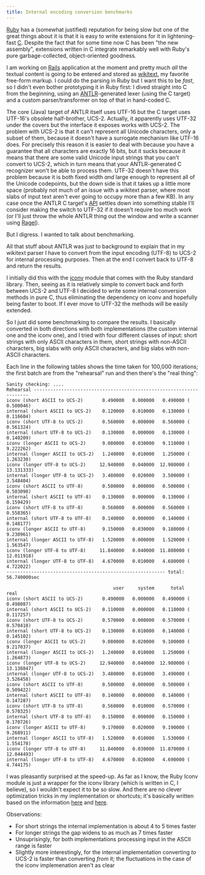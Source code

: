 ```yaml
---
title: Internal encoding conversion benchmarks
---
```


[Ruby](http://www.wincent.com/knowledge-base/Ruby) has a (somewhat justified) reputation for being slow but one of the great things about it is that it is easy to write extensions for it in lightening-fast [C](http://www.wincent.com/knowledge-base/C). Despite the fact that for some time now C has been "the new assembly", extensions written in C integrate remarkably well with Ruby's pure garbage-collected, object-oriented goodness.

I am working on [Rails](http://www.wincent.com/knowledge-base/Rails) application at the moment and pretty much *all* the textual content is going to be entered and stored as [wikitext](http://www.wincent.com/knowledge-base/wikitext), my favorite free-form markup. I could do the parsing in Ruby but I want this to be *fast*, so I didn't even bother prototyping it in Ruby first: I dived straight into C from the beginning, using an [ANTLR](http://www.wincent.com/knowledge-base/ANTLR)-generated lexer (using the C target) and a custom parser/transformer on top of that in hand-coded C.

The core (Java) target of ANTLR itself uses UTF-16 but the C target uses UTF-16's obsolete half-brother, UCS-2. Actually, it apparently uses UTF-32 under the covers but the interface it exposes works with UCS-2. The problem with UCS-2 is that it can't represent all Unicode characters, only a subset of them, because it doesn't have a surrogate mechanism like UTF-16 does. For precisely this reason it is easier to deal with because you have a guarantee that all characters are exactly 16 bits, but it sucks because it means that there are some valid Unicode input strings that you can't convert to UCS-2, which in turn means that your ANTLR-generated C recognizer won't be able to process them. UTF-32 doesn't have this problem because it is both fixed width *and* large enough to represent all of the Unicode codepoints, but the down side is that it takes up a little more space (probably not much of an issue with a wikitext parser, where most slabs of input text aren't ever going to occupy more than a few KB). In any case once the ANTLR C target's [API](http://www.wincent.com/knowledge-base/API) settles down into something stable I'll consider making the switch to UTF-32 if it doesn't require too much work (or I'll just throw the whole ANTLR thing out the window and write a scanner using [Ragel](http://www.wincent.com/knowledge-base/Ragel)).

But I digress. I wanted to talk about benchmarking.





All that stuff about ANTLR was just to background to explain that in my wikitext parser I have to convert from the input encoding (UTF-8) to UCS-2 for internal processing purposes. Then at the end I convert back to UTF-8 and return the results.

I initially did this with the [iconv](http://www.ruby-doc.org/stdlib/libdoc/iconv/rdoc/index.html) module that comes with the Ruby standard library. Then, seeing as it is relatively simple to convert back and forth between UCS-2 and UTF-8 I decided to write some internal conversion methods in pure C, thus eliminating the dependency on iconv and hopefully being faster to boot. If I ever move to UTF-32 the methods will be easily extended.

So I just did some benchmarking to compare the results. I basically converted in both directions with both implementations (the custom internal one and the iconv one), and I tried with four different classes of input: short strings with only ASCII characters in them, short strings with non-ASCII characters, big slabs with only ASCII characters, and big slabs with non-ASCII characters.

Each line in the following tables shows the time taken for 100,000 iterations; the first batch are from the "rehearsal" run and then there's the "real thing":

    Sanity checking: ....
    Rehearsal --------------------------------------------------------------------
    iconv (short ASCII to UCS-2)       0.490000   0.000000   0.490000 (  0.500046)
    internal (short ASCII to UCS-2)    0.120000   0.010000   0.130000 (  0.116604)
    iconv (short UTF-8 to UCS-2)       0.560000   0.000000   0.560000 (  0.561324)
    internal (short UTF-8 to UCS-2)    0.130000   0.000000   0.130000 (  0.140209)
    iconv (longer ASCII to UCS-2)      9.080000   0.030000   9.110000 (  9.222262)
    internal (longer ASCII to UCS-2)   1.240000   0.010000   1.250000 (  1.263230)
    iconv (longer UTF-8 to UCS-2)     12.940000   0.040000  12.980000 ( 13.131333)
    internal (longer UTF-8 to UCS-2)   3.480000   0.020000   3.500000 (  3.548404)
    iconv (short ASCII to UTF-8)       0.500000   0.000000   0.500000 (  0.503098)
    internal (short ASCII to UTF-8)    0.130000   0.000000   0.130000 (  0.159429)
    iconv (short UTF-8 to UTF-8)       0.560000   0.000000   0.560000 (  0.558365)
    internal (short UTF-8 to UTF-8)    0.140000   0.000000   0.140000 (  0.148177)
    iconv (longer ASCII to UTF-8)      9.150000   0.030000   9.180000 (  9.230961)
    internal (longer ASCII to UTF-8)   1.520000   0.000000   1.520000 (  1.563547)
    iconv (longer UTF-8 to UTF-8)     11.840000   0.040000  11.880000 ( 12.011918)
    internal (longer UTF-8 to UTF-8)   4.670000   0.010000   4.680000 (  4.722022)
    ---------------------------------------------------------- total: 56.740000sec

                                           user     system      total        real
    iconv (short ASCII to UCS-2)       0.490000   0.000000   0.490000 (  0.498087)
    internal (short ASCII to UCS-2)    0.110000   0.000000   0.110000 (  0.117257)
    iconv (short UTF-8 to UCS-2)       0.570000   0.000000   0.570000 (  0.570418)
    internal (short UTF-8 to UCS-2)    0.130000   0.010000   0.140000 (  0.145102)
    iconv (longer ASCII to UCS-2)      9.080000   0.020000   9.100000 (  9.217037)
    internal (longer ASCII to UCS-2)   1.240000   0.010000   1.250000 (  1.264873)
    iconv (longer UTF-8 to UCS-2)     12.940000   0.040000  12.980000 ( 13.138847)
    internal (longer UTF-8 to UCS-2)   3.480000   0.010000   3.490000 (  3.526458)
    iconv (short ASCII to UTF-8)       0.500000   0.000000   0.500000 (  0.509422)
    internal (short ASCII to UTF-8)    0.140000   0.000000   0.140000 (  0.147287)
    iconv (short UTF-8 to UTF-8)       0.560000   0.010000   0.570000 (  0.570325)
    internal (short UTF-8 to UTF-8)    0.150000   0.000000   0.150000 (  0.170726)
    iconv (longer ASCII to UTF-8)      9.170000   0.020000   9.190000 (  9.268911)
    internal (longer ASCII to UTF-8)   1.520000   0.010000   1.530000 (  1.554178)
    iconv (longer UTF-8 to UTF-8)     11.840000   0.030000  11.870000 ( 12.044493)
    internal (longer UTF-8 to UTF-8)   4.670000   0.020000   4.690000 (  4.744175)

I was pleasantly surprised at the speed-up. As far as I know, the Ruby Iconv module is just a wrapper for the iconv library (which is written in C, I believe), so I wouldn't expect it to be so slow. And there are no clever optimization tricks in my implementation or shortcuts; it's basically written based on the information [here](http://en.wikipedia.org/wiki/UTF-8) and [here](http://en.wikipedia.org/wiki/UTF-16/UCS-2).

Observations:

-   For short strings the internal implementation is about 4 to 5 times faster
-   For longer strings the gap widens to as much as 7 times faster
-   Unsuprisingly, for both implementations processing input in the ASCII range is faster
-   Slightly more interestingly, for the internal implementation converting *to* UCS-2 is faster than converting *from* it; the fluctuations in the case of the iconv implemenation aren't as clear
